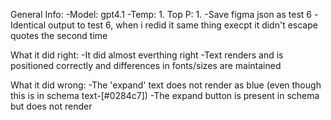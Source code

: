 General Info:
-Model: gpt4.1
-Temp: 1. Top P: 1.
-Save figma json as test 6
-Identical output to test 6, when i redid it same thing execpt it didn't escape quotes the second time

What it did right:
-It did almost everthing right
-Text renders and is positioned correctly and differences in fonts/sizes are maintained

What it did wrong:
-The 'expand' text does not render as blue (even though this is in schema text-[#0284c7])
-The expand button is present in schema but does not render